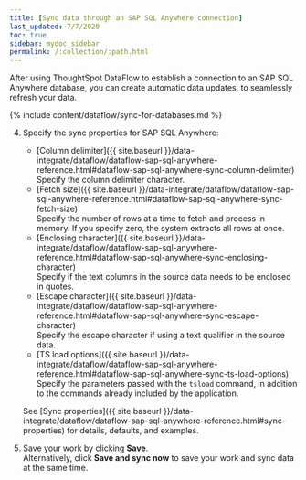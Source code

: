 ```yaml
---
title: [Sync data through an SAP SQL Anywhere connection]
last_updated: 7/7/2020
toc: true
sidebar: mydoc_sidebar
permalink: /:collection/:path.html
---
```

After using ThoughtSpot DataFlow to establish a connection to an SAP SQL Anywhere database, you can create automatic data updates, to seamlessly refresh your data.

{% include content/dataflow/sync-for-databases.md %}

4. Specify the sync properties for SAP SQL Anywhere:

   <!--![Enter connection details]({{ site.baseurl }}/images/dataflow-sap-sql-anywhere-sync.png "Enter connection details")-->

   * [Column delimiter]({{ site.baseurl }}/data-integrate/dataflow/dataflow-sap-sql-anywhere-reference.html#dataflow-sap-sql-anywhere-sync-column-delimiter)<br/>Specify the column delimiter character.
   * [Fetch size]({{ site.baseurl }}/data-integrate/dataflow/dataflow-sap-sql-anywhere-reference.html#dataflow-sap-sql-anywhere-sync-fetch-size)<br/>Specify the number of rows at a time to fetch and process in memory. If you specify zero, the system extracts all rows at once.
   * [Enclosing character]({{ site.baseurl }}/data-integrate/dataflow/dataflow-sap-sql-anywhere-reference.html#dataflow-sap-sql-anywhere-sync-enclosing-character)<br/>Specify if the text columns in the source data needs to be enclosed in quotes.
   * [Escape character]({{ site.baseurl }}/data-integrate/dataflow/dataflow-sap-sql-anywhere-reference.html#dataflow-sap-sql-anywhere-sync-escape-character)<br/>Specify the escape character if using a text qualifier in the source data.
   * [TS load options]({{ site.baseurl }}/data-integrate/dataflow/dataflow-sap-sql-anywhere-reference.html#dataflow-sap-sql-anywhere-sync-ts-load-options)<br/>Specify the parameters passed with the <code>tsload</code> command, in addition to the commands already included by the application.

   See [Sync properties]({{ site.baseurl }}/data-integrate/dataflow/dataflow-sap-sql-anywhere-reference.html#sync-properties) for details, defaults, and examples.

5. Save your work by clicking **Save**.<br/>Alternatively, click **Save and sync now** to save your work and sync data at the same time.
